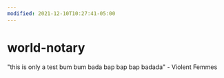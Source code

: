 ```yaml
---
modified: 2021-12-10T10:27:41-05:00
---
```


# world-notary

"this is only a test bum bum bada bap bap bap badada" - Violent Femmes
